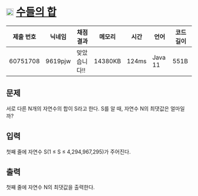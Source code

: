 # <img width="20px"  src="https://d2gd6pc034wcta.cloudfront.net/tier/6.svg" class="solvedac-tier"> [수들의 합](https://www.acmicpc.net/problem/1789) 

| 제출 번호 | 닉네임 | 채점 결과 | 메모리 | 시간 | 언어 | 코드 길이 |
|---|---|---|---|---|---|---|
|60751708|9619pjw|맞았습니다!! |14380KB|124ms|Java 11|551B|

## 문제
<p>서로 다른 N개의 자연수의 합이 S라고 한다. S를 알 때, 자연수 N의 최댓값은 얼마일까?</p>

## 입력
<p>첫째 줄에 자연수 S(1 ≤ S ≤ 4,294,967,295)가 주어진다.</p>

## 출력
<p>첫째 줄에 자연수 N의 최댓값을 출력한다.</p>


